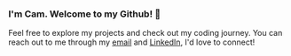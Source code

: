 ### I'm Cam. Welcome to my Github! 🚀

Feel free to explore my projects and check out my coding journey. You can reach out to me through my [email](mailto:camchu.dev@gmail.com) and [LinkedIn](https://www.linkedin.com/in/cam-chu/), I'd love to connect!
